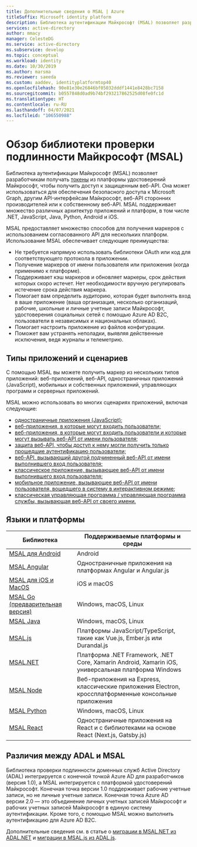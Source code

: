 ```yaml
---
title: Дополнительные сведения о MSAL | Azure
titleSuffix: Microsoft identity platform
description: Библиотека аутентификации Майкрософт (MSAL) позволяет разработчикам приложений получать токены для вызова защищенных веб-API. Это могут быть веб-API Microsoft Graph, другие API Майкрософт, сторонние веб-API или ваши собственные веб-API. MSAL поддерживает несколько архитектур и платформ приложений.
services: active-directory
author: mmacy
manager: CelesteDG
ms.service: active-directory
ms.subservice: develop
ms.topic: conceptual
ms.workload: identity
ms.date: 10/30/2019
ms.author: marsma
ms.reviewer: saeeda
ms.custom: aaddev, identityplatformtop40
ms.openlocfilehash: 90e81e30e26846bf05032dddf1441e8428bc7158
ms.sourcegitcommit: b0557848d0ad9b74bf293217862525d08fe0fc1d
ms.translationtype: HT
ms.contentlocale: ru-RU
ms.lasthandoff: 04/07/2021
ms.locfileid: "106550988"
---
```

# <a name="overview-of-the-microsoft-authentication-library-msal"></a>Обзор библиотеки проверки подлинности Майкрософт (MSAL)
Библиотека аутентификации Майкрософт (MSAL) позволяет разработчикам получать [токены](developer-glossary.md#security-token) из платформы удостоверений Майкрософт, чтобы получить доступ к защищенным веб-API. Она может использоваться для обеспечения безопасного доступа к Microsoft Graph, другим API-интерфейсам Майкрософт, веб-API сторонних производителей или к собственному веб-API. MSAL поддерживает множество различных архитектур приложений и платформ, в том числе .NET, JavaScript, Java, Python, Android и iOS.

MSAL предоставляет множество способов для получения маркеров с использованием согласованного API для нескольких платформ. Использование MSAL обеспечивает следующие преимущества:

* Не требуется напрямую использовать библиотеки OAuth или код для соответствующего протокола в приложении.
* Получение маркеров от имени пользователя или приложения (когда применимо к платформе).
* Поддерживает кэш маркеров и обновляет маркеры, срок действия которых скоро истечет. Нет необходимости вручную регулировать истечение срока действия маркера.
* Помогает вам определить аудиторию, которая будет выполнять вход в ваше приложение (ваша организация, несколько организаций, рабочие, школьные и личные учетные записи Майкрософт, удостоверения социальных сетей с помощью Azure AD B2C, пользователи в независимых и национальных облаках).
* Помогает настроить приложение из файлов конфигурации.
* Поможет вам устранять неполадки, выявляя действенные исключения, ведя журналы и телеметрию.

## <a name="application-types-and-scenarios"></a>Типы приложений и сценариев
С помощью MSAL вы можете получить маркер из нескольких типов приложений: веб-приложений, веб-API, одностраничных приложений (JavaScript), мобильных и собственных приложений, управляющих программ и серверных приложений.

MSAL можно использовать во многих сценариях приложений, включая следующие:

* [одностраничные приложения (JavaScript);](scenario-spa-overview.md)
* [веб-приложения, в которые могут входить пользователи;](scenario-web-app-sign-user-overview.md)
* [веб-приложения, в которые могут входить пользователи и которые могут вызывать веб-API от имени пользователя;](scenario-web-app-call-api-overview.md)
* [защита веб-API, чтобы доступ к нему могли получить только прошедшие аутентификацию пользователи;](scenario-protected-web-api-overview.md)
* [веб-API, вызывающий другой подчиненный веб-API от имени выполнившего вход пользователя;](scenario-web-api-call-api-overview.md)
* [классическое приложение, вызывающее веб-API от имени выполнившего вход пользователя;](scenario-desktop-overview.md)
* [мобильное приложение, вызывающее веб-API от имени пользователя, вошедшего в систему в интерактивном режиме](scenario-mobile-overview.md);
* [классическая управляющая программа / управляющая программа службы, вызывающая веб-API от своего имени.](scenario-daemon-overview.md)

## <a name="languages-and-frameworks"></a>Языки и платформы

| Библиотека | Поддерживаемые платформы и среды|
| --- | --- |
| [MSAL для Android](https://github.com/AzureAD/microsoft-authentication-library-for-android)|Android|
| [MSAL Angular](https://github.com/AzureAD/microsoft-authentication-library-for-js/tree/dev/lib/msal-angular)| Одностраничные приложения на платформах Angular и Angular.js|
| [MSAL для iOS и MacOS](https://github.com/AzureAD/microsoft-authentication-library-for-objc)|iOS и macOS|
| [MSAL Go (предварительная версия)](https://github.com/AzureAD/microsoft-authentication-library-for-go)|Windows, macOS, Linux|
| [MSAL Java](https://github.com/AzureAD/microsoft-authentication-library-for-java)|Windows, macOS, Linux|
| [MSAL.js](https://github.com/AzureAD/microsoft-authentication-library-for-js/tree/dev/lib/msal-browser)| Платформы JavaScript/TypeScript, такие как Vue.js, Ember.js или Durandal.js|
| [MSAL.NET](https://github.com/AzureAD/microsoft-authentication-library-for-dotnet)| Платформа .NET Framework, .NET Core, Xamarin Android, Xamarin iOS, универсальная платформа Windows|
| [MSAL Node](https://github.com/AzureAD/microsoft-authentication-library-for-js/tree/dev/lib/msal-node)|Веб-приложения на Express, классические приложения Electron, кроссплатформенные консольные приложения|
| [MSAL Python](https://github.com/AzureAD/microsoft-authentication-library-for-python)|Windows, macOS, Linux|
| [MSAL React](https://github.com/AzureAD/microsoft-authentication-library-for-js/tree/dev/lib/msal-react)| Одностраничные приложения на React и с библиотеками на основе React (Next.js, Gatsby.js)|

## <a name="differences-between-adal-and-msal"></a>Различия между ADAL и MSAL

Библиотека проверки подлинности доменных служб Active Directory (ADAL) интегрируется с конечной точкой Azure AD для разработчиков (версия 1.0), а MSAL интегрируется с платформой удостоверений Майкрософт. Конечная точка версии 1.0 поддерживает рабочие учетные записи, но не личные учетные записи. Конечная точка Azure AD версии 2.0 — это объединение личных учетных записей Майкрософт и рабочих учетных записей Майкрософт в единую систему аутентификации. Кроме того, с помощью MSAL можно выполнить аутентификацию для Azure AD B2C.

Дополнительные сведения см. в статье о [миграции в MSAL.NET из ADAL.NET](msal-net-migration.md) и [миграции в MSAL.js из ADAL.js](msal-compare-msal-js-and-adal-js.md).
